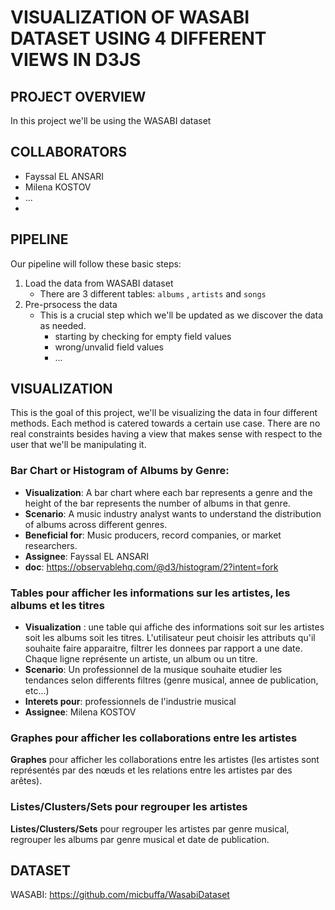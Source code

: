 # VISUALIZATION OF WASABI DATASET USING 4 DIFFERENT VIEWS IN D3JS

## PROJECT OVERVIEW

In this project we'll be using the WASABI dataset

## COLLABORATORS

- Fayssal EL ANSARI
- Milena KOSTOV
- ...
-

## PIPELINE

Our pipeline will follow these basic steps:

1. Load the data from WASABI dataset
   - There are 3 different tables: `albums` , `artists` and `songs`
2. Pre-prsocess the data
   - This is a crucial step which we'll be updated as we discover the data as needed.
     - starting by checking for empty field values
     - wrong/unvalid field values
     - ...

## VISUALIZATION

This is the goal of this project, we'll be visualizing the data in four different methods. Each method is catered towards a certain use case. There are no real constraints besides having a view that makes sense with respect to the user that we'll be manipulating it.

### Bar Chart or Histogram of Albums by Genre:

- **Visualization**: A bar chart where each bar represents a genre and the height of the bar represents the number of albums in that genre.
- **Scenario**: A music industry analyst wants to understand the distribution of albums across different genres.
- **Beneficial for**: Music producers, record companies, or market researchers.
- **Assignee**: Fayssal EL ANSARI
- **doc**: https://observablehq.com/@d3/histogram/2?intent=fork


### Tables pour afficher les informations sur les artistes, les albums et les titres

- **Visualization** : une table qui affiche des informations soit sur les artistes soit les albums soit les titres. L'utilisateur peut choisir les attributs qu'il souhaite faire apparaitre, filtrer les donnees par rapport a une date. Chaque ligne représente un artiste, un album ou un titre.
- **Scenario**: Un professionnel de la musique souhaite etudier les tendances selon differents filtres (genre musical, annee de publication, etc...)
- **Interets pour**: professionnels de l'industrie musical
- **Assignee**: Milena KOSTOV


### Graphes pour afficher les collaborations entre les artistes
**Graphes** pour afficher les collaborations entre les artistes (les artistes sont représentés par 
    des nœuds et les relations entre les artistes par des arêtes).


### Listes/Clusters/Sets pour regrouper les artistes
**Listes/Clusters/Sets** pour regrouper les artistes par genre musical, regrouper les albums par
     genre musical et date de publication.

## DATASET

WASABI: https://github.com/micbuffa/WasabiDataset
